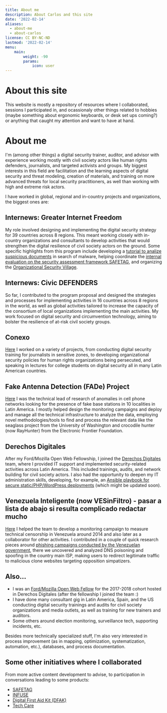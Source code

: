 ```yaml
---
title: About me
description: About Carlos and this site
date: '2022-02-14'
aliases:
  - about-me
  - about-carlos
license: CC BY-NC-ND
lastmod: '2022-02-14'
menu:
    main: 
        weight: -90
        params:
            icon: user
---
```


# About this site

This website is mostly a repository of resources where I collaborated, sessions I participated in, and ocassionaly other things related to hobbies (maybe something about ergonomic keyboards, or desk set ups coming?) or anything that caught my attention and want to have at hand.

# About me

I'm (among other things) a digital security trainer, auditor, and advisor with experience working mostly with civil society actors like human rights defenders, journalists, and targeted activists and groups. My biggest interests in this field are facilitation and the learning aspects of digital security and threat modeling, creation of materials, and training on more advanced threats for local security practitioners, as well than working with high and extreme risk actors. 

I have worked in global, regional and in-country projects and organizations, the biggest ones are:

## Internews: Greater Internet Freedom

My role involved designing and implementing the digital security strategy for 39 countries across 8 regions. This meant working closely with in-country organizations and consultants to develop activities that would strengthen the digital resilience of civil society actors on the ground. Some specific highlights from this program include developing a [tutorial to analize suspicious documents](https://greaterinternetfreedom.org/course/part01-intro-and-vms/) in search of malware, helping coordinate the [internal evaluation on the security assessment framework SAFETAG](https://greaterinternetfreedom.org/wp-content/uploads/2023/09/Final-Evaluation-Report-Internews-GIF-SafeTag_FINAL-003.pdf), and organizing the [Organizational Security Village](https://greaterinternetfreedom.org/blog/orgsec-village-2024-uniting-practitioners-to-share-best-practices-in-digital-security/).

## Internews: Civic DEFENDERS

So far, I contributed to the program proposal and designed the strategies and processes for implementing activities in 16 countries across 8 regions in the world, as well as global activities tailored to increase the capacity of the consortium of local organizations implementing the main activities. My work focused on digital security and circumvention technology, aiming to bolster the resilience of at-risk civil society groups.

## Conexo

[Here](https://conexo.org/) I worked on a variety of projects, from conducting digital security training for journalists in sensitive zones, to developing organizational security policies for human rights organizations being persecuted, and speaking in lectures for college students on digital security all in many Latin American countries.

## Fake Antenna Detection (FADe) Project

[Here](https://fadeproject.org/) I was the technical lead of research of anomalies in cell phone networks looking for the presence of fake base stations in 10 localities in Latin America. I mostly helped design the monitoring campaigns and deploy and manage all the technical infrastructure to analyze the data, employing novel methodologies/tools to find and process the relevant data like the seaglass project from the University of Washington and crocodile hunter (now RayHunter) from the Electronic Frontier Foundation.

## Derechos Digitales

After my Ford/Mozilla Open Web Fellowship, I joined the [Derechos Digitales](https://derechosdigitales.org/) team, where I provided IT support and implemented security-related activities across Latin America. This included trainings, audits, and network building for civil society actors. I also had the opportunity to deepen my IT administration skills, developing, for example, an [Ansible playbook for secure static/PHP/WordPress deployments](https://github.com/CGurity/ansible-lemp-wp-certbot-playbook) (which might be updated soon).

## Venezuela Inteligente (now VESinFiltro) - pasar a lista de abajo si resulta complicado redactar mucho

[Here](https://vesinfiltro.com/) I helped the team to develop a monitoring campaign to measure technical censorship in Venezuela around 2014 and also later as a collaborator for other activities. I contributed in a couple of quick research pieces around [phishing campaigns conducted by the Venezuelan government](https://vesinfiltro.com/noticias/Phishing_by_Venezuelan_government_targets_activists/), there we uncovered and analyzed DNS poisoning and spoofing in the country main ISP, making users to redirect legitimate traffic to malicious clone websites targeting opposition simpatizers.

## Also...

- I was an [Ford/Mozilla Open Web Fellow](https://medium.com/read-write-participate/my-year-being-a-ford-mozilla-open-web-fellow-5d88fd4cc5b9) for the 2017-2018 cohort hosted in Derechos Digitales (after the fellowship I joined the team :)
- I have done many consultant gig in Latin America, Spain, and the US conducting digital security trainings and audits for civil society organizations and media outlets, as well as training for new trainers and auditors.
- Some others around election monitoring, surveillance tech, supporting incidents, etc.

Besides more technically specialized stuff, I'm also very interested in process improvement (as in mapping, optimization, systematization, automation, etc.), databases, and process documentation.


## Some other initiatives where I collaborated

From more active content development to advise, to participation in conversations leading to some products:

- [SAFETAG](https://safetag.org/)
- [INFUSE](https://infuse.quest/en/)
- [Digital First Aid Kit (DFAK)](https://digitalfirstaid.org/)
- [Tech Care](https://tech-care.cc/)
